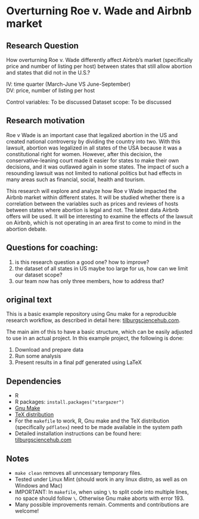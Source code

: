 # Overturning Roe v. Wade and Airbnb market

## Research Question
How overturning Roe v. Wade differently affect Airbnb’s market (specifically price and number of listing per host) between states that still allow abortion and states that did not in the U.S.? 

IV: time quarter (March-June VS June-September)  
DV: price, number of listing per host

Control variables: To be discussed
Dataset scope: To be discussed

## Research motivation 
Roe v Wade is an important case that legalized abortion in the US and created national controversy by dividing the country into two. With this lawsuit, abortion was legalized in all states of the USA because it was a constitutional right for women. However, after this decision, the conservative-leaning court made it easier for states to make their own decisions, and it was outlawed again in some states. The impact of such a resounding lawsuit was not limited to national politics but had effects in many areas such as financial, social, health and tourism. 

This research will explore and analyze how Roe v Wade impacted the Airbnb market within different states. It will be studied whether there is a correlation between the variables such as prices and reviews of hosts between states where abortion is legal and not. The latest data Airbnb offers will be used.  It will be interesting to examine the effects of the lawsuit on Airbnb, which is not operating in an area first to come to mind in the abortion debate.


## Questions for coaching: 
1. is this research question a good one? how to improve? 
2. the dataset of all states in US maybe too large for us, how can we limit our dataset scope? 
3. our team now has only three members, how to address that?  





## original text 
This is a basic example repository using Gnu make for a reproducible research workflow, as described in detail here: [tilburgsciencehub.com](http://tilburgsciencehub.com/). 

The main aim of this to have a basic structure, which can be easily adjusted to use in an actual project.  In this example project, the following is done: 
1. Download and prepare data
2. Run some analysis
3. Present results in a final pdf generated using LaTeX

## Dependencies
- R 
- R packages: `install.packages("stargazer")`
- [Gnu Make](https://tilburgsciencehub.com/get/make) 
- [TeX distribution](https://tilburgsciencehub.com/get/latex/?utm_campaign=referral-short)
- For the `makefile` to work, R, Gnu make and the TeX distribution (specifically `pdflatex`) need to be made available in the system path 
- Detailed installation instructions can be found here: [tilburgsciencehub.com](http://tilburgsciencehub.com/)


## Notes
- `make clean` removes all unncessary temporary files. 
- Tested under Linux Mint (should work in any linux distro, as well as on Windows and Mac) 
- IMPORTANT: In `makefile`, when using `\` to split code into multiple lines, no space should follow `\`. Otherwise Gnu make aborts with error 193. 
- Many possible improvements remain. Comments and contributions are welcome!
